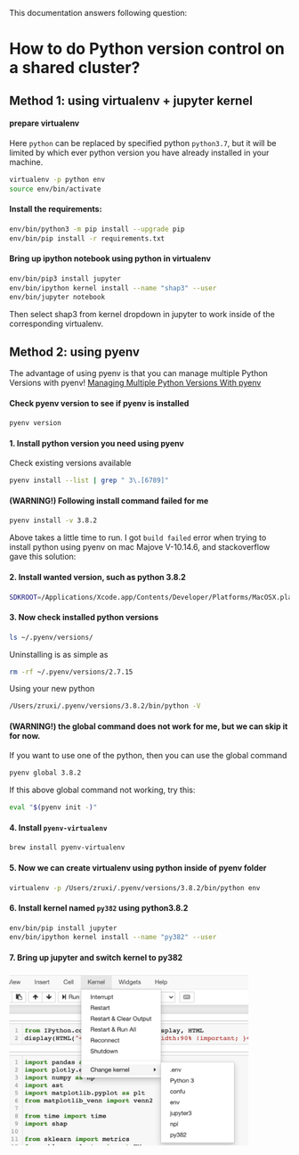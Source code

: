 
This documentation answers following question:
# How to do Python version control on a shared cluster?


## Method 1: using virtualenv + jupyter kernel

#### prepare virtualenv
Here `python` can be replaced by specified python `python3.7`, but it will be limited by which ever python version you have already installed in your machine.

```bash
virtualenv -p python env
source env/bin/activate
```

#### Install the requirements:

```bash
env/bin/python3 -m pip install --upgrade pip
env/bin/pip install -r requirements.txt
```

#### Bring up ipython notebook using python in virtualenv
```bash
env/bin/pip3 install jupyter
env/bin/ipython kernel install --name "shap3" --user
env/bin/jupyter notebook
```

Then select shap3 from kernel dropdown in jupyter to work inside of the corresponding virtualenv.


## Method 2: using pyenv
The advantage of using pyenv is that you can manage multiple Python Versions with pyenv!
[Managing Multiple Python Versions With pyenv](https://realpython.com/intro-to-pyenv/)

#### Check pyenv version to see if pyenv is installed
```bash
pyenv version
```

#### 1. Install python version you need using pyenv

Check existing versions available
```bash
pyenv install --list | grep " 3\.[6789]"
```

####  (WARNING!) Following install command failed for me
```bash
pyenv install -v 3.8.2
```
Above takes a little time to run.
I got `build failed` error when trying to install python using pyenv on mac Majove V-10.14.6, and stackoverflow gave this solution:

####  2. Install wanted version, such as python 3.8.2
```bash
SDKROOT=/Applications/Xcode.app/Contents/Developer/Platforms/MacOSX.platform/Developer/SDKs/MacOSX10.14.sdk MACOSX_DEPLOYMENT_TARGET=10.14 pyenv install 3.8.2
```

#### 3. Now check installed python versions
```bash
ls ~/.pyenv/versions/
```
Uninstalling is as simple as
```bash
rm -rf ~/.pyenv/versions/2.7.15
```
Using your new python
```bash
/Users/zruxi/.pyenv/versions/3.8.2/bin/python -V
```

#### (WARNING!) the global command does not work for me, but we can skip it for now.
If you want to use one of the python, then you can use the global command
```bash
pyenv global 3.8.2
```
If this above global command not working, try this:
```bash
eval "$(pyenv init -)"
```

#### 4. Install `pyenv-virtualenv`
```bash
brew install pyenv-virtualenv
```

#### 5. Now we can create virtualenv using python inside of pyenv folder
```bash
virtualenv -p /Users/zruxi/.pyenv/versions/3.8.2/bin/python env
```

#### 6. Install kernel named `py382` using python3.8.2
```bash
env/bin/pip install jupyter
env/bin/ipython kernel install --name "py382" --user
```

#### 7. Bring up jupyter and switch kernel to py382
<div>
<img src="switch_kernel_to_py382.png" width="430" height="310">
</div>
